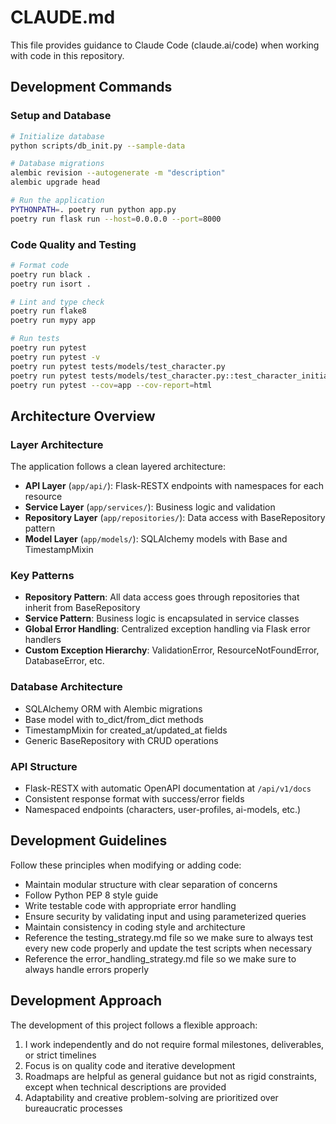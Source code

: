 # CLAUDE.md

This file provides guidance to Claude Code (claude.ai/code) when working with code in this repository.

## Development Commands

### Setup and Database
```bash
# Initialize database
python scripts/db_init.py --sample-data

# Database migrations
alembic revision --autogenerate -m "description"
alembic upgrade head

# Run the application
PYTHONPATH=. poetry run python app.py
poetry run flask run --host=0.0.0.0 --port=8000
```

### Code Quality and Testing
```bash
# Format code
poetry run black .
poetry run isort .

# Lint and type check
poetry run flake8
poetry run mypy app

# Run tests
poetry run pytest
poetry run pytest -v
poetry run pytest tests/models/test_character.py
poetry run pytest tests/models/test_character.py::test_character_initialization
poetry run pytest --cov=app --cov-report=html
```

## Architecture Overview

### Layer Architecture
The application follows a clean layered architecture:

- **API Layer** (`app/api/`): Flask-RESTX endpoints with namespaces for each resource
- **Service Layer** (`app/services/`): Business logic and validation
- **Repository Layer** (`app/repositories/`): Data access with BaseRepository pattern
- **Model Layer** (`app/models/`): SQLAlchemy models with Base and TimestampMixin

### Key Patterns
- **Repository Pattern**: All data access goes through repositories that inherit from BaseRepository
- **Service Pattern**: Business logic is encapsulated in service classes
- **Global Error Handling**: Centralized exception handling via Flask error handlers
- **Custom Exception Hierarchy**: ValidationError, ResourceNotFoundError, DatabaseError, etc.

### Database Architecture
- SQLAlchemy ORM with Alembic migrations
- Base model with to_dict/from_dict methods
- TimestampMixin for created_at/updated_at fields
- Generic BaseRepository with CRUD operations

### API Structure
- Flask-RESTX with automatic OpenAPI documentation at `/api/v1/docs`
- Consistent response format with success/error fields
- Namespaced endpoints (characters, user-profiles, ai-models, etc.)

## Development Guidelines

Follow these principles when modifying or adding code:
- Maintain modular structure with clear separation of concerns
- Follow Python PEP 8 style guide
- Write testable code with appropriate error handling
- Ensure security by validating input and using parameterized queries
- Maintain consistency in coding style and architecture
- Reference the testing_strategy.md file so we make sure to always test every new code properly and update the test scripts when necessary
- Reference the error_handling_strategy.md file so we make sure to always handle errors properly

## Development Approach

The development of this project follows a flexible approach:
1. I work independently and do not require formal milestones, deliverables, or strict timelines
2. Focus is on quality code and iterative development
3. Roadmaps are helpful as general guidance but not as rigid constraints, except when technical descriptions are provided
4. Adaptability and creative problem-solving are prioritized over bureaucratic processes
